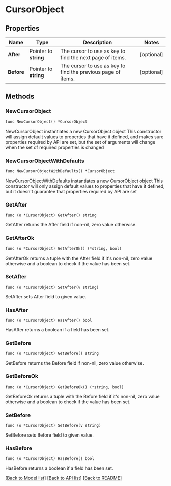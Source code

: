 # CursorObject

## Properties

Name | Type | Description | Notes
------------ | ------------- | ------------- | -------------
**After** | Pointer to **string** | The cursor to use as key to find the next page of items. | [optional] 
**Before** | Pointer to **string** | The cursor to use as key to find the previous page of items. | [optional] 

## Methods

### NewCursorObject

`func NewCursorObject() *CursorObject`

NewCursorObject instantiates a new CursorObject object
This constructor will assign default values to properties that have it defined,
and makes sure properties required by API are set, but the set of arguments
will change when the set of required properties is changed

### NewCursorObjectWithDefaults

`func NewCursorObjectWithDefaults() *CursorObject`

NewCursorObjectWithDefaults instantiates a new CursorObject object
This constructor will only assign default values to properties that have it defined,
but it doesn't guarantee that properties required by API are set

### GetAfter

`func (o *CursorObject) GetAfter() string`

GetAfter returns the After field if non-nil, zero value otherwise.

### GetAfterOk

`func (o *CursorObject) GetAfterOk() (*string, bool)`

GetAfterOk returns a tuple with the After field if it's non-nil, zero value otherwise
and a boolean to check if the value has been set.

### SetAfter

`func (o *CursorObject) SetAfter(v string)`

SetAfter sets After field to given value.

### HasAfter

`func (o *CursorObject) HasAfter() bool`

HasAfter returns a boolean if a field has been set.

### GetBefore

`func (o *CursorObject) GetBefore() string`

GetBefore returns the Before field if non-nil, zero value otherwise.

### GetBeforeOk

`func (o *CursorObject) GetBeforeOk() (*string, bool)`

GetBeforeOk returns a tuple with the Before field if it's non-nil, zero value otherwise
and a boolean to check if the value has been set.

### SetBefore

`func (o *CursorObject) SetBefore(v string)`

SetBefore sets Before field to given value.

### HasBefore

`func (o *CursorObject) HasBefore() bool`

HasBefore returns a boolean if a field has been set.


[[Back to Model list]](../README.md#documentation-for-models) [[Back to API list]](../README.md#documentation-for-api-endpoints) [[Back to README]](../README.md)


